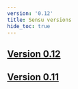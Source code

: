 ```yaml
---
version: '0.12'
title: Sensu versions
hide_toc: true
---
```


## [Version 0.12](/docs/0.12/)
## [Version 0.11](/docs/0.11/)
